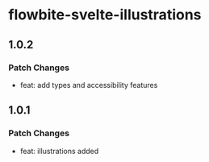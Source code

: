 # flowbite-svelte-illustrations

## 1.0.2

### Patch Changes

- feat: add types and accessibility features

## 1.0.1

### Patch Changes

- feat: illustrations added
